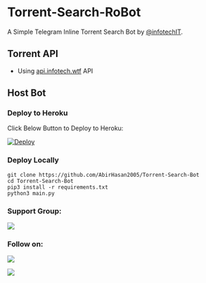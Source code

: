 # Torrent-Search-RoBot

A Simple Telegram Inline Torrent Search Bot by [@infotechIT](https://github.com/infotechIT).

## Torrent API
- Using [api.infotech.wtf](https://api.infotech.wtf/) API

## Host Bot
### Deploy to Heroku
Click Below Button to Deploy to Heroku:

[![Deploy](https://www.herokucdn.com/deploy/button.svg)](https://heroku.com/deploy?template=https://github.com/infotechIT/Torrent-Search-Bot) 

### Deploy Locally
```shell
git clone https://github.com/AbirHasan2005/Torrent-Search-Bot
cd Torrent-Search-Bot
pip3 install -r requirements.txt
python3 main.py
```

### Support Group:
<a href="https://t.me/It_Bot_supporters"><img src="https://img.shields.io/badge/Telegram-Join%20Telegram%20Group-blue.svg?logo=telegram"></a>

### Follow on:
<p align="left">
<a href="https://github.com/infotechIT"><img src="https://img.shields.io/badge/GitHub-Follow%20on%20GitHub-inactive.svg?logo=github"></a>
</p>
<p align="left">
<a href="https://instagram.com/astrexlly"><img src="https://img.shields.io/badge/Instagram-Follow%20on%20Instagram-important.svg?logo=instagram"></a>
</p>
